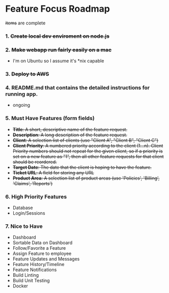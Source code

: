 # Feature Focus Roadmap

~~items~~ are complete

### 1. ~~**Create local dev enviroment on node.js**~~

### 2. **~~Make webapp run fairly easily on a mac~~**

  * I'm on Ubuntu so I assume it's \*nix capable
 
### 3. ~~Deploy to AWS~~

### 4. README.md that contains the detailed instructions for running app.
  * ongoing
  
### 5. Must Have Features (form fields)
  * ~~**Title**: A short, descriptive name of the feature request.~~
  * ~~**Description**: A long description of the feature request.~~
  * ~~**Client**: A selection list of clients (use "Client A", "Client B", "Client C")~~
  * ~~**Client Priority**: A numbered priority according to the client (1...n). 
   Client Priority numbers should not repeat for the given client, 
   so if a priority is set on a new feature as "1", then all other
   feature requests for that client should be reordered.~~
  * ~~**Target Date**: The date that the client is hoping to have the feature.~~
  * ~~**Ticket URL**: A field for storing any URL~~
  * ~~**Product Area**: A selection list of product areas (use 'Policies', 'Billing', 'Claims', 'Reports')~~
  
### 6. High Priority Features
  * Database
  * Login/Sessions
  
### 7. Nice to Have
  * Dashboard
  * Sortable Data on Dashboard
  * Follow/Favorite a Feature
  * Assign Feature to employee
  * Feature Updates and Messages
  * Feature History/Timeline
  * Feature Notifications
  * Build Linting 
  * Build Unit Testing
  * Docker
  